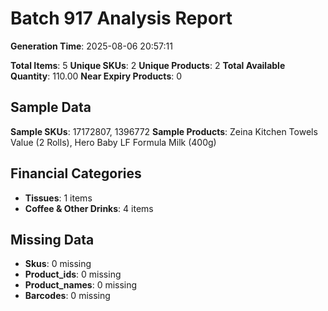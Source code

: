 # Batch 917 Analysis Report

**Generation Time**: 2025-08-06 20:57:11

**Total Items**: 5
**Unique SKUs**: 2
**Unique Products**: 2
**Total Available Quantity**: 110.00
**Near Expiry Products**: 0

## Sample Data
**Sample SKUs**: 17172807, 1396772
**Sample Products**: Zeina Kitchen Towels Value (2 Rolls), Hero Baby LF Formula Milk (400g)

## Financial Categories
- **Tissues**: 1 items
- **Coffee & Other Drinks**: 4 items

## Missing Data
- **Skus**: 0 missing
- **Product_ids**: 0 missing
- **Product_names**: 0 missing
- **Barcodes**: 0 missing
